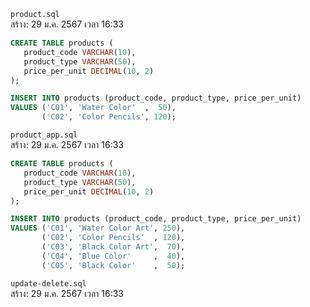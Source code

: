 `product.sql`<br>
สร้าง: 29 ม.ค. 2567 เวลา 16:33<br>
```sql
CREATE TABLE products (
   product_code VARCHAR(10),
   product_type VARCHAR(50),
   price_per_unit DECIMAL(10, 2)
);

INSERT INTO products (product_code, product_type, price_per_unit)
VALUES ('C01', 'Water Color'  ,  50),
       ('C02', 'Color Pencils', 120);
```
`product_app.sql`<br>
สร้าง: 29 ม.ค. 2567 เวลา 16:33<br>
```sql
CREATE TABLE products (
   product_code VARCHAR(10),
   product_type VARCHAR(50),
   price_per_unit DECIMAL(10, 2)
);

INSERT INTO products (product_code, product_type, price_per_unit)
VALUES ('C01', 'Water Color Art', 250),
       ('C02', 'Color Pencils'  , 120),
       ('C03', 'Black Color Art',  70),
       ('C04', 'Blue Color'     ,  40),
       ('C05', 'Black Color'    ,  50);
```
`update-delete.sql`<br>
สร้าง: 29 ม.ค. 2567 เวลา 16:33<br>
```sql

```
